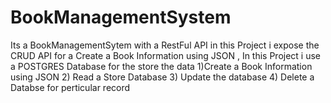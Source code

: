 # BookManagementSystem
 Its a BookManagementSytem with a RestFul API in this Project i expose the CRUD API for a Create a Book Information using JSON , In this Project i use a POSTGRES Database for the store the data
 1)Create a Book Information using JSON 
 2) Read a Store Database
 3) Update the database 
 4) Delete a Databse for perticular record 
